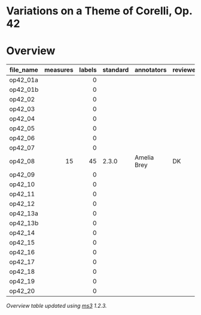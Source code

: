 # Variations on a Theme of Corelli, Op. 42

# Overview
|file_name|measures|labels|standard|annotators |reviewers|
|---------|-------:|-----:|--------|-----------|---------|
|op42_01a |        |     0|        |           |         |
|op42_01b |        |     0|        |           |         |
|op42_02  |        |     0|        |           |         |
|op42_03  |        |     0|        |           |         |
|op42_04  |        |     0|        |           |         |
|op42_05  |        |     0|        |           |         |
|op42_06  |        |     0|        |           |         |
|op42_07  |        |     0|        |           |         |
|op42_08  |      15|    45|2.3.0   |Amelia Brey|DK       |
|op42_09  |        |     0|        |           |         |
|op42_10  |        |     0|        |           |         |
|op42_11  |        |     0|        |           |         |
|op42_12  |        |     0|        |           |         |
|op42_13a |        |     0|        |           |         |
|op42_13b |        |     0|        |           |         |
|op42_14  |        |     0|        |           |         |
|op42_15  |        |     0|        |           |         |
|op42_16  |        |     0|        |           |         |
|op42_17  |        |     0|        |           |         |
|op42_18  |        |     0|        |           |         |
|op42_19  |        |     0|        |           |         |
|op42_20  |        |     0|        |           |         |


*Overview table updated using [ms3](https://johentsch.github.io/ms3/) 1.2.3.*

